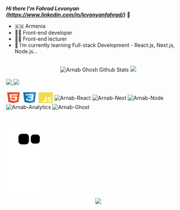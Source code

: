 ***Hi there I'm Fahrad Levonyan (https://www.linkedin.com/in/levonyanfahrad/)*** 👋

- 🇦🇲   Armenia
- 🥷🏽  Front-end developer
- 👨‍🏫  Front-end lecturer
- 🌱 I’m currently learning Full-stack Development - React.js, Next.js, Node.js...

 <br />
<div align="center"> 
 <img height="150em" alt = "Arnab Ghosh Github Stats" src="https://github-readme-stats.vercel.app/api?username=fahrad20&show_icons=true&theme=algolia&include_all_commits=true&count_private=false"/>
  <img height="150em" src="https://github-readme-stats.vercel.app/api/top-langs/?username=fahrad20&layout=compact&langs_count=5&theme=algolia"/>
</div>

<br />

<a href="https://www.linkedin.com/in/iamarnabghosh">
<img src="https://img.shields.io/badge/linkedin%20-%230077B5.svg?&style=for-the-badge&logo=linkedin&logoColor=white"/>
</a>
<a href="mailto:levonyanfahrad20@gmail.com"><img src="https://img.shields.io/badge/-Gmail-%23333?style=for-the-badge&logo=gmail&logoColor=white" target="_blank"></a>

 <br />

<div align="left"> 
  <div style="display: inline_block"><br>
    <img align="center" alt="Arnab-HTML" height="30" width="40" src="https://raw.githubusercontent.com/devicons/devicon/master/icons/html5/html5-original.svg">
    <img align="center" alt="Arnab-CSS" height="30" width="40" src="https://raw.githubusercontent.com/devicons/devicon/master/icons/css3/css3-original.svg">
    <img align="center" alt="Arnab-Js" height="30" width="40" src="https://raw.githubusercontent.com/devicons/devicon/master/icons/javascript/javascript-plain.svg">
    <img align="center" alt="Arnab-React" height="30" width="40" src="https://cdn.jsdelivr.net/gh/devicons/devicon/icons/react/react-original.svg">
    <img align="center" alt="Arnab-Next" height="30" width="40" src="https://cdn.jsdelivr.net/gh/devicons/devicon/icons/nextjs/nextjs-original.svg">
  <img align="center" alt="Arnab-Node" height="30" width="40" src="https://arnabghosh.me/img/logo-nodejs.png">
   <img align="center" alt="Arnab-Analytics" height="30" width="40" src="https://arnabghosh.me/img/analytics-logo.png">
   <img align="center" alt="Arnab-Ghost" height="30" width="40" src="https://arnabghosh.me/img/ghost-logo.png">
 </div>
</div>

<br />

![Snake animation](https://github.com/ghosharnab00/ghosharnab00/blob/output/github-contribution-grid-snake.svg)<div align="center">
![](https://komarev.com/ghpvc/?username=fahrad20&color=blueviolet&style=flat-square)
   </div>

